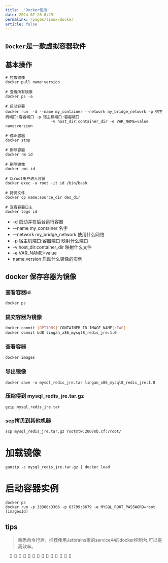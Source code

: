 ```yaml
---
title:  'Docker使用'
date: 2024-07-28 0:29
permalink: /pages/linux/docker
article: false
---
```

`Docker`是一款虚拟容器软件
------------------------------
## 基本操作
```shell
# 拉取镜像
docker pull name:version

# 查看所有镜像
docker ps -a 

# 启动容器
docker run  -d --name my_container --network my_bridge_network -p 宿主机端口:容器端口 -p 宿主机端口:容器端口 
                    -v host_dir:container_dir -e VAR_NAME=value name:version 
                    
# 停止容器
docker stop

# 删除容器
docker rm id

# 删除镜像 
docker rmi id

# 以root用户进入容器
docker exec -u root -it id /bin/bash

# 拷贝文件
docker cp name:source_dir des_dir

# 查看容器日志
docker logs id
```
* -d 启动并在后台运行容器
* --name my_container 名字
* --network my_bridge_network 使用什么网络
* -p 宿主机端口:容器端口 映射什么端口
* -v host_dir:container_dir 映射什么文件
* -e VAR_NAME=value
* name:version 启动什么镜像的实例
## docker 保存容器为镜像
### 查看容器id
``` bash
docker ps
```
### 提交容器为镜像
```bash
docker commit [OPTIONS] CONTAINER_ID IMAGE_NAME[:TAG]
docker commit bd8 lingan_x86_mysql8_redis_jre:1.0
```

### 查看容器

```bash
docker images
```

### 导出镜像
```shell
docker save -o mysql_redis_jre.tar lingan_x86_mysql8_redis_jre:1.0
```
### 压缩得到  mysql_redis_jre.tar.gz
```shell
gzip mysql_redis_jre.tar
```
### scp拷贝到其他机器
```shell
scp mysql_redis_jre.tar.gz root@tw.2007nb.cf:/root/
```

# 加载镜像
```shell
gunzip -c mysql_redis_jre.tar.gz | docker load
```

# 启动容器实例
```shell
docker ps
docker run -p 33306:3306 -p 63799:3679 -e MYSQL_ROOT_PASSWORD=root [imagesId] 
```



## tips
>熟悉命令行后，推荐使用Jetbrains家的service中的docker控制台,可以提高效率。

      🎉 🎉 🎉 🎉 🎉 🎉 🎉 🎉 🎉 🎉 🎉 🎉 🎉 🎉
